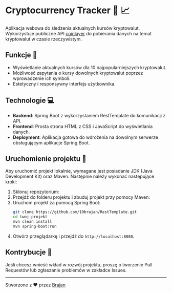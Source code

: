 # Cryptocurrency Tracker :money_with_wings: :chart_with_upwards_trend:

Aplikacja webowa do śledzenia aktualnych kursów kryptowalut. Wykorzystuje publiczne API [coinlayer](https://coinlayer.com/) do pobierania danych na temat kryptowalut w czasie rzeczywistym.

## Funkcje :star2:

- Wyświetlanie aktualnych kursów dla 10 najpopularniejszych kryptowalut.
- Możliwość zapytania o kursy dowolnych kryptowalut poprzez wprowadzenie ich symboli.
- Estetyczny i responsywny interfejs użytkownika.

## Technologie :computer:

- **Backend**: Spring Boot z wykorzystaniem RestTemplate do komunikacji z API.
- **Frontend**: Prosta strona HTML z CSS i JavaScript do wyświetlania danych.
- **Deployment**: Aplikacja gotowa do wdrożenia na dowolnym serwerze obsługującym aplikacje Spring Boot.

## Uruchomienie projektu :rocket:

Aby uruchomić projekt lokalnie, wymagane jest posiadanie JDK (Java Development Kit) oraz Maven. Następnie należy wykonać następujące kroki:

1. Sklonuj repozytorium:
2. Przejdź do folderu projektu i zbuduj projekt przy pomocy Maven:
3. Uruchom projekt za pomocą Spring Boot:
    ```sh
    git clone https://github.com/10brajan/RestTemplate.git
    cd twoj-projekt
    mvn clean install
    mvn spring-boot:run
    
4. Otwórz przeglądarkę i przejdź do `http://localhost:8080`.

## Kontrybucje :handshake:

Jeśli chcesz wnieść wkład w rozwój projektu, proszę o tworzenie Pull Requestów lub zgłaszanie problemów w zakładce Issues.

---

Stworzone z :heart: przez [Brajan](https://github.com/10brajan)
